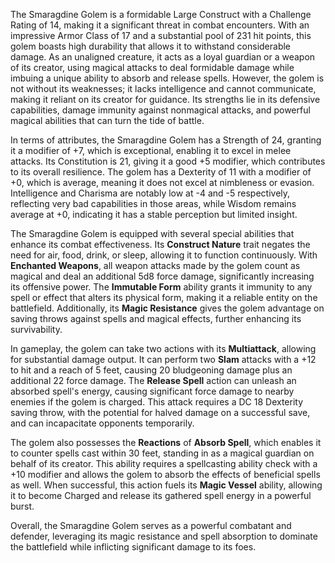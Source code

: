 The Smaragdine Golem is a formidable Large Construct with a Challenge Rating of 14, making it a significant threat in combat encounters. With an impressive Armor Class of 17 and a substantial pool of 231 hit points, this golem boasts high durability that allows it to withstand considerable damage. As an unaligned creature, it acts as a loyal guardian or a weapon of its creator, using magical attacks to deal formidable damage while imbuing a unique ability to absorb and release spells. However, the golem is not without its weaknesses; it lacks intelligence and cannot communicate, making it reliant on its creator for guidance. Its strengths lie in its defensive capabilities, damage immunity against nonmagical attacks, and powerful magical abilities that can turn the tide of battle.

In terms of attributes, the Smaragdine Golem has a Strength of 24, granting it a modifier of +7, which is exceptional, enabling it to excel in melee attacks. Its Constitution is 21, giving it a good +5 modifier, which contributes to its overall resilience. The golem has a Dexterity of 11 with a modifier of +0, which is average, meaning it does not excel at nimbleness or evasion. Intelligence and Charisma are notably low at -4 and -5 respectively, reflecting very bad capabilities in those areas, while Wisdom remains average at +0, indicating it has a stable perception but limited insight.

The Smaragdine Golem is equipped with several special abilities that enhance its combat effectiveness. Its **Construct Nature** trait negates the need for air, food, drink, or sleep, allowing it to function continuously. With **Enchanted Weapons**, all weapon attacks made by the golem count as magical and deal an additional 5d8 force damage, significantly increasing its offensive power. The **Immutable Form** ability grants it immunity to any spell or effect that alters its physical form, making it a reliable entity on the battlefield. Additionally, its **Magic Resistance** gives the golem advantage on saving throws against spells and magical effects, further enhancing its survivability.

In gameplay, the golem can take two actions with its **Multiattack**, allowing for substantial damage output. It can perform two **Slam** attacks with a +12 to hit and a reach of 5 feet, causing 20 bludgeoning damage plus an additional 22 force damage. The **Release Spell** action can unleash an absorbed spell's energy, causing significant force damage to nearby enemies if the golem is charged. This attack requires a DC 18 Dexterity saving throw, with the potential for halved damage on a successful save, and can incapacitate opponents temporarily.

The golem also possesses the **Reactions** of **Absorb Spell**, which enables it to counter spells cast within 30 feet, standing in as a magical guardian on behalf of its creator. This ability requires a spellcasting ability check with a +10 modifier and allows the golem to absorb the effects of beneficial spells as well. When successful, this action fuels its **Magic Vessel** ability, allowing it to become Charged and release its gathered spell energy in a powerful burst.

Overall, the Smaragdine Golem serves as a powerful combatant and defender, leveraging its magic resistance and spell absorption to dominate the battlefield while inflicting significant damage to its foes.